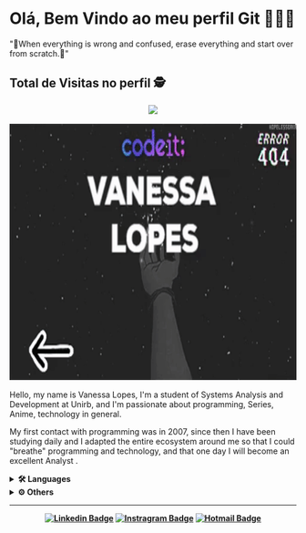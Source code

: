 
# Olá, Bem Vindo ao meu perfil Git 👋👩‍💻
<p>"💖When everything is wrong and confused, erase everything and start over from scratch.💖"</p>


<p align="center"> 

 ## Total de Visitas no perfil :detective: <br>
 <p align="center"> 
   <img alingn="center" src="https://profile-counter.glitch.me/NeuVanessa/count.svg" />
 </p>

</blockquote>
<p><a target="_blank" rel="noopener noreferrer" href="https://github.com/NeuVanessa/NeuVanessa/blob/master/meugit.gif"><img src="https://github.com/NeuVanessa/NeuVanessa/blob/master/meugit.gif" width="700" height="450" style="max-width:100%;"></a></p>
<p>Hello, my name is Vanessa Lopes, I'm a student of Systems Analysis and Development at Unirb, and I'm passionate about programming, Series, Anime, technology in general. </p>
<p> My first contact with programming was in 2007, since then I have been studying daily and I adapted the entire ecosystem around me so that I could "breathe" programming and technology, and that one day I will become an excellent Analyst .</p>
<details>
<summary>
  <strong><g-emoji class="g-emoji" alias="hammer_and_wrench" fallback-src="https://github.githubassets.com/images/icons/emoji/unicode/1f6e0.png">🛠</g-emoji> Languages <strong>
</strong></strong></summary><strong><strong>
<ul>
<li><a target="_blank" rel="noopener noreferrer" href="https://camo.githubusercontent.com/096f44592614aca8eb77c5d382d01fb43150efa7395ab80d88978b12df6c3790/68747470733a2f2f696d672e736869656c64732e696f2f62616467652f2d48544d4c352d3036303630363f7374796c653d666c6174266c6f676f3d68746d6c35"><img src="https://camo.githubusercontent.com/096f44592614aca8eb77c5d382d01fb43150efa7395ab80d88978b12df6c3790/68747470733a2f2f696d672e736869656c64732e696f2f62616467652f2d48544d4c352d3036303630363f7374796c653d666c6174266c6f676f3d68746d6c35" alt="HTML5" data-canonical-src="https://img.shields.io/badge/-HTML5-060606?style=flat&amp;logo=html5" style="max-width:100%;"></a></li>
<li><a target="_blank" rel="noopener noreferrer" href="https://camo.githubusercontent.com/02bc22505dd28fb2b0a60c2eb6efeafeb879c653cb795ca85147dc199e3425d7/68747470733a2f2f696d672e736869656c64732e696f2f62616467652f2d435353332d3036303630363f7374796c653d666c6174266c6f676f3d63737333"><img src="https://camo.githubusercontent.com/02bc22505dd28fb2b0a60c2eb6efeafeb879c653cb795ca85147dc199e3425d7/68747470733a2f2f696d672e736869656c64732e696f2f62616467652f2d435353332d3036303630363f7374796c653d666c6174266c6f676f3d63737333" alt="CSS3" data-canonical-src="https://img.shields.io/badge/-CSS3-060606?style=flat&amp;logo=css3" style="max-width:100%;"></a></li>
<li><a target="_blank" rel="noopener noreferrer" href="https://camo.githubusercontent.com/3ceef704ce9f0cb841d810443c7d18c8d81d97a865b65d1cd9f534431e15548e/68747470733a2f2f696d672e736869656c64732e696f2f62616467652f2d4a6176615363726970742d3036303630363f7374796c653d666c6174266c6f676f3d6a617661736372697074"><img src="https://camo.githubusercontent.com/3ceef704ce9f0cb841d810443c7d18c8d81d97a865b65d1cd9f534431e15548e/68747470733a2f2f696d672e736869656c64732e696f2f62616467652f2d4a6176615363726970742d3036303630363f7374796c653d666c6174266c6f676f3d6a617661736372697074" alt="JavaScript" data-canonical-src="https://img.shields.io/badge/-JavaScript-060606?style=flat&amp;logo=javascript" style="max-width:100%;"></a></li>
<li><a target="_blank" rel="noopener noreferrer" href="https://camo.githubusercontent.com/535b73d3388642cfd783d038f061cae51498da08c94f80b69944a688051585bd/68747470733a2f2f696d672e736869656c64732e696f2f62616467652f2d4a6176612d3036303630363f7374796c653d666c6174266c6f676f3d4a617661"><img src="https://camo.githubusercontent.com/535b73d3388642cfd783d038f061cae51498da08c94f80b69944a688051585bd/68747470733a2f2f696d672e736869656c64732e696f2f62616467652f2d4a6176612d3036303630363f7374796c653d666c6174266c6f676f3d4a617661" alt="Java" data-canonical-src="https://img.shields.io/badge/-Java-060606?style=flat&amp;logo=Java" style="max-width:100%;"></a></li>
<li><a target="_blank" rel="noopener noreferrer" href="https://camo.githubusercontent.com/336e6e3ee23550ba20d8893062f07535813bd396513bc510bab4cfa8bd44e9bc/68747470733a2f2f696d672e736869656c64732e696f2f62616467652f2d506f727475676f6c2d3036303630363f7374796c653d666c6174266c6f676f3d506f727475676f6c"><img src="https://camo.githubusercontent.com/336e6e3ee23550ba20d8893062f07535813bd396513bc510bab4cfa8bd44e9bc/68747470733a2f2f696d672e736869656c64732e696f2f62616467652f2d506f727475676f6c2d3036303630363f7374796c653d666c6174266c6f676f3d506f727475676f6c" alt="Portugol" data-canonical-src="https://img.shields.io/badge/-Portugol-060606?style=flat&amp;logo=Portugol" style="max-width:100%;"></a></li>
</a></li>

</ul>
</strong></strong></details><strong><strong>
<details>
<summary>
  <strong><g-emoji class="g-emoji" alias="gear" fallback-src="https://github.githubassets.com/images/icons/emoji/unicode/2699.png">⚙</g-emoji> Others</strong>
</summary>
<ul>
<li><a target="_blank" rel="noopener noreferrer" href="https://camo.githubusercontent.com/aa974410057c5ae9a0523af3cd4f3e3f7cdeb353f0e755643f2bc8a71a621028/68747470733a2f2f696d672e736869656c64732e696f2f62616467652f2d4e6f64652d3036303630363f7374796c653d666c6174266c6f676f3d4e6f6465"><img src="https://camo.githubusercontent.com/aa974410057c5ae9a0523af3cd4f3e3f7cdeb353f0e755643f2bc8a71a621028/68747470733a2f2f696d672e736869656c64732e696f2f62616467652f2d4e6f64652d3036303630363f7374796c653d666c6174266c6f676f3d4e6f6465" alt="Node" data-canonical-src="https://img.shields.io/badge/-Node-060606?style=flat&amp;logo=Node" style="max-width:100%;"></a></li>
<li><a target="_blank" rel="noopener noreferrer" href="https://camo.githubusercontent.com/2a5e505aba9044be089527611b9d60dd8af658f455085b73f81552901dcacec5/68747470733a2f2f696d672e736869656c64732e696f2f62616467652f2d52656163742d3036303630363f7374796c653d666c6174266c6f676f3d5265616374"><img src="https://camo.githubusercontent.com/2a5e505aba9044be089527611b9d60dd8af658f455085b73f81552901dcacec5/68747470733a2f2f696d672e736869656c64732e696f2f62616467652f2d52656163742d3036303630363f7374796c653d666c6174266c6f676f3d5265616374" alt="React" data-canonical-src="https://img.shields.io/badge/-React-060606?style=flat&amp;logo=React" style="max-width:100%;"></a></li>
<li><a target="_blank" rel="noopener noreferrer" href="https://camo.githubusercontent.com/e1dde87356fbc335fe39956c7be3ade5fd514adaca4a888607db24353404d74e/68747470733a2f2f696d672e736869656c64732e696f2f62616467652f2d4769742d3036303630363f7374796c653d666c6174266c6f676f3d676974"><img src="https://camo.githubusercontent.com/e1dde87356fbc335fe39956c7be3ade5fd514adaca4a888607db24353404d74e/68747470733a2f2f696d672e736869656c64732e696f2f62616467652f2d4769742d3036303630363f7374796c653d666c6174266c6f676f3d676974" alt="Git" data-canonical-src="https://img.shields.io/badge/-Git-060606?style=flat&amp;logo=git" style="max-width:100%;"></a></li>
<li><a target="_blank" rel="noopener noreferrer" href="https://camo.githubusercontent.com/31bc3ebce6f07fade37922fb69299eb52afb6e0f3acdef81eb050ecbf0cd4733/68747470733a2f2f696d672e736869656c64732e696f2f62616467652f2d4769744875622d3036303630363f7374796c653d666c6174266c6f676f3d476974487562"><img src="https://camo.githubusercontent.com/31bc3ebce6f07fade37922fb69299eb52afb6e0f3acdef81eb050ecbf0cd4733/68747470733a2f2f696d672e736869656c64732e696f2f62616467652f2d4769744875622d3036303630363f7374796c653d666c6174266c6f676f3d476974487562" alt="GitHub" data-canonical-src="https://img.shields.io/badge/-GitHub-060606?style=flat&amp;logo=GitHub" style="max-width:100%;"></a></li>
<li><a target="_blank" rel="noopener noreferrer" href="https://camo.githubusercontent.com/8967990bec828e2176208e5710b68f88ba04f23ae007c5977f6dfebeb0e6b6bf/68747470733a2f2f696d672e736869656c64732e696f2f62616467652f2d4669676d612d3036303630363f7374796c653d666c6174266c6f676f3d4669676d61"><img src="https://camo.githubusercontent.com/8967990bec828e2176208e5710b68f88ba04f23ae007c5977f6dfebeb0e6b6bf/68747470733a2f2f696d672e736869656c64732e696f2f62616467652f2d4669676d612d3036303630363f7374796c653d666c6174266c6f676f3d4669676d61" alt="Figma" data-canonical-src="https://img.shields.io/badge/-Figma-060606?style=flat&amp;logo=Figma" style="max-width:100%;"></a></li>
<li><a target="_blank" rel="noopener noreferrer" href="https://img.shields.io/badge/-GitLab-060606?style=flat&amp;logo=GitLab"><img src="https://img.shields.io/badge/-GitLab-060606?style=flat&amp;logo=GitLab" alt="GitLab" data-canonical-src="https://img.shields.io/badge/-GitLab-060606?style=flat&amp;logo=GitLab" style="max-width:100%;"></a></li>
<li><a target="_blank" rel="noopener noreferrer" href="https://img.shields.io/badge/-ReactNative-060606?style=flat&amp;logo=ReactNative"><img src="https://img.shields.io/badge/-ReactNative-060606?style=flat&amp;logo=ReactNative" alt="ReactNative" data-canonical-src="https://img.shields.io/badge/-ReactNative-060606?style=flat&amp;logo=ReactNative" style="max-width:100%;"></a></li>
</ul>
</details>
<hr>
<div align="center">
<p><a href="https://www.linkedin.com/in/vanessa-lopes-798077128" rel="nofollow"><img src="https://camo.githubusercontent.com/472c4dce26b3fd1f5cbad488ecbd945d17aa24b1fc5340adfe0af560470c3ec6/68747470733a2f2f696d672e736869656c64732e696f2f62616467652f2d4c696e6b6564496e2d3036303630363f7374796c653d666c6174266c6162656c436f6c6f723d304430443044266c6f676f3d4c696e6b6564696e26436f6c6f723d7768697465" alt="Linkedin Badge" data-canonical-src="https://img.shields.io/badge/-LinkedIn-060606?style=flat&amp;labelColor=0D0D0D&amp;logo=Linkedin&amp;Color=white" style="max-width:100%;"></a>
<a href="https://instagram.com/lops_n?igshid=18z5t37bme6y0" rel="nofollow"><img src="https://camo.githubusercontent.com/fc5cbded607aaba05322f88750a188a1c09888399f8b7c27fae4680bc39bc81d/68747470733a2f2f696d672e736869656c64732e696f2f62616467652f2d496e7374616772616d2d3036303630363f7374796c653d666c6174266c6162656c436f6c6f723d304430443044266c6f676f3d696e7374616772616d266c6f676f436f6c6f723d7768697465" alt="Instragram Badge" data-canonical-src="https://img.shields.io/badge/-Instagram-060606?style=flat&amp;labelColor=0D0D0D&amp;logo=instagram&amp;logoColor=white" style="max-width:100%;"></a>
<a href="mailto:vanessasamira1996@gmail.com"><img src="https://camo.githubusercontent.com/249ed41682389b42a76566b7664a82269553461953f657c8345f215f430a0fa1/68747470733a2f2f696d672e736869656c64732e696f2f62616467652f2d486f746d61696c2d3036303630363f7374796c653d666c6174266c6162656c436f6c6f723d304430443044266c6f676f3d4d6963726f736f66742d4f75746c6f6f6b26436f6c6f723d7768697465" alt="Hotmail Badge" data-canonical-src="https://img.shields.io/badge/-Hotmail-060606?style=flat&amp;labelColor=0D0D0D&amp;logo=Microsoft-Outlook&amp;Color=white" style="max-width:100%;"></a></p>
</div>
</strong></strong></article>
      </div>
  </div>



